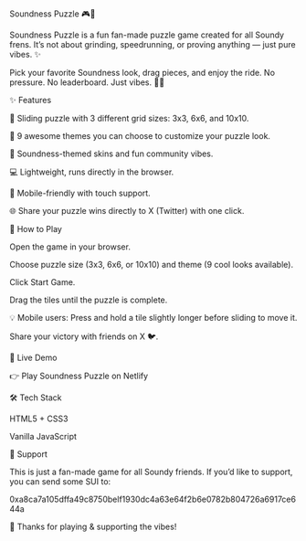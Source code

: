 Soundness Puzzle 🎮🐬

Soundness Puzzle is a fun fan-made puzzle game created for all Soundy frens.
It’s not about grinding, speedrunning, or proving anything — just pure vibes. ✨

Pick your favorite Soundness look, drag pieces, and enjoy the ride.
No pressure. No leaderboard. Just vibes. 🌊🐬

✨ Features

🧩 Sliding puzzle with 3 different grid sizes: 3x3, 6x6, and 10x10.

🎨 9 awesome themes you can choose to customize your puzzle look.

🐬 Soundness-themed skins and fun community vibes.

💻 Lightweight, runs directly in the browser.

📲 Mobile-friendly with touch support.

🌐 Share your puzzle wins directly to X (Twitter) with one click.

🚀 How to Play

Open the game in your browser.

Choose puzzle size (3x3, 6x6, or 10x10) and theme (9 cool looks available).

Click Start Game.

Drag the tiles until the puzzle is complete.

💡 Mobile users: Press and hold a tile slightly longer before sliding to move it.

Share your victory with friends on X 🐦.

🔗 Live Demo

👉 Play Soundness Puzzle on Netlify

🛠️ Tech Stack

HTML5 + CSS3

Vanilla JavaScript

💖 Support

This is just a fan-made game for all Soundy friends.
If you’d like to support, you can send some SUI to:

0xa8ca7a105dffa49c8750belf1930dc4a63e64f2b6e0782b804726a6917ce644a


🐬 Thanks for playing & supporting the vibes!
